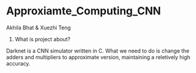 # Approxiamte_Computing_CNN

Akhila Bhat & Xuezhi Teng

1. What is project about?

Darknet is a CNN simulator written in C. What we need to do is change the adders and multipliers to approximate version, maintaining a reletively high accuracy.
